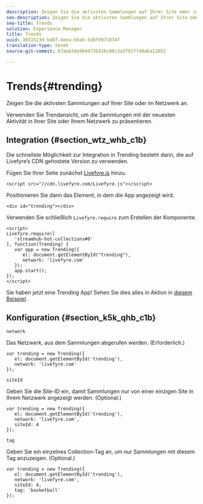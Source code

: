 ```yaml
---
description: Zeigen Sie die aktivsten Sammlungen auf Ihrer Site oder im Netzwerk an.
seo-description: Zeigen Sie die aktivsten Sammlungen auf Ihrer Site oder im Netzwerk an.
seo-title: Trends
solution: Experience Manager
title: Trends
uuid: 3031523d-b487-4eea-bba6-5d8f9971874f
translation-type: tm+mt
source-git-commit: 67aeb3de964473b326c88c3a3f81ff48a6a12652

---
```



# Trends{#trending}

Zeigen Sie die aktivsten Sammlungen auf Ihrer Site oder im Netzwerk an.

Verwenden Sie Trendansicht, um die Sammlungen mit der neuesten Aktivität in Ihrer Site oder Ihrem Netzwerk zu präsentieren.

## Integration {#section_wtz_whb_c1b}

Die schnellste Möglichkeit zur Integration in Trending besteht darin, die auf Livefyre’s CDN gehostete Version zu verwenden.

Fügen Sie Ihrer Seite zunächst [Livefyre.js](https://github.com/Livefyre/Livefyre.js) hinzu.

```
<script src="//cdn.livefyre.com/Livefyre.js"></script> 
```

Positionieren Sie dann das Element, in dem die App angezeigt wird.

```
<div id="trending"></div>
```

Verwenden Sie schließlich `Livefyre.require` zum Erstellen der Komponente.

```
<script> 
Livefyre.require([ 
   'streamhub-hot-collections#0' 
], function(Trending) {     
   var app = new Trending({ 
      el: document.getElementById("trending"), 
      network: 'livefyre.com' 
   }); 
   app.start(); 
}); 
</script>
```

Sie haben jetzt eine Trending App! Sehen Sie dies alles in Aktion in [diesem Beispiel](https://codepen.io/gobengo/pen/GijEy).

## Konfiguration {#section_k5k_qhb_c1b}

`network`

Das Netzwerk, aus dem Sammlungen abgerufen werden. (Erforderlich.)

```
var trending = new Trending({ 
   el: document.getElementById('trending'), 
   network: 'livefyre.com' 
});
```

`siteId`

Geben Sie die Site-ID ein, damit Sammlungen nur von einer einzigen Site in Ihrem Netzwerk angezeigt werden. (Optional.)

```
var trending = new Trending({ 
   el: document.getElementById('trending'), 
   network: 'livefyre.com', 
   siteId: 4 
});
```

`tag`

Geben Sie ein einzelnes Collection-Tag an, um nur Sammlungen mit diesem Tag anzuzeigen. (Optional.)

```
var trending = new Trending({ 
   el: document.getElementById('trending'), 
   network: 'livefyre.com', 
   siteId: 4, 
   tag: 'basketball' 
});
```

